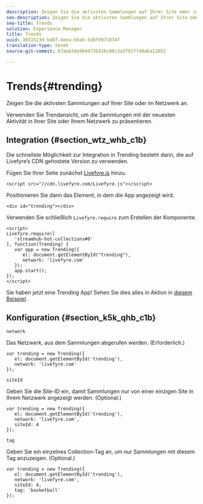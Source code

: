 ```yaml
---
description: Zeigen Sie die aktivsten Sammlungen auf Ihrer Site oder im Netzwerk an.
seo-description: Zeigen Sie die aktivsten Sammlungen auf Ihrer Site oder im Netzwerk an.
seo-title: Trends
solution: Experience Manager
title: Trends
uuid: 3031523d-b487-4eea-bba6-5d8f9971874f
translation-type: tm+mt
source-git-commit: 67aeb3de964473b326c88c3a3f81ff48a6a12652

---
```



# Trends{#trending}

Zeigen Sie die aktivsten Sammlungen auf Ihrer Site oder im Netzwerk an.

Verwenden Sie Trendansicht, um die Sammlungen mit der neuesten Aktivität in Ihrer Site oder Ihrem Netzwerk zu präsentieren.

## Integration {#section_wtz_whb_c1b}

Die schnellste Möglichkeit zur Integration in Trending besteht darin, die auf Livefyre’s CDN gehostete Version zu verwenden.

Fügen Sie Ihrer Seite zunächst [Livefyre.js](https://github.com/Livefyre/Livefyre.js) hinzu.

```
<script src="//cdn.livefyre.com/Livefyre.js"></script> 
```

Positionieren Sie dann das Element, in dem die App angezeigt wird.

```
<div id="trending"></div>
```

Verwenden Sie schließlich `Livefyre.require` zum Erstellen der Komponente.

```
<script> 
Livefyre.require([ 
   'streamhub-hot-collections#0' 
], function(Trending) {     
   var app = new Trending({ 
      el: document.getElementById("trending"), 
      network: 'livefyre.com' 
   }); 
   app.start(); 
}); 
</script>
```

Sie haben jetzt eine Trending App! Sehen Sie dies alles in Aktion in [diesem Beispiel](https://codepen.io/gobengo/pen/GijEy).

## Konfiguration {#section_k5k_qhb_c1b}

`network`

Das Netzwerk, aus dem Sammlungen abgerufen werden. (Erforderlich.)

```
var trending = new Trending({ 
   el: document.getElementById('trending'), 
   network: 'livefyre.com' 
});
```

`siteId`

Geben Sie die Site-ID ein, damit Sammlungen nur von einer einzigen Site in Ihrem Netzwerk angezeigt werden. (Optional.)

```
var trending = new Trending({ 
   el: document.getElementById('trending'), 
   network: 'livefyre.com', 
   siteId: 4 
});
```

`tag`

Geben Sie ein einzelnes Collection-Tag an, um nur Sammlungen mit diesem Tag anzuzeigen. (Optional.)

```
var trending = new Trending({ 
   el: document.getElementById('trending'), 
   network: 'livefyre.com', 
   siteId: 4, 
   tag: 'basketball' 
});
```

